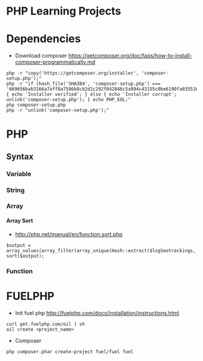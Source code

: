 # PHP Learning Projects

# Dependencies
- Download composer https://getcomposer.org/doc/faqs/how-to-install-composer-programmatically.md
```
php -r "copy('https://getcomposer.org/installer', 'composer-setup.php');"
php -r "if (hash_file('SHA384', 'composer-setup.php') === '669656bab3166a7aff8a7506b8cb2d1c292f042046c5a994c43155c0be6190fa0355160742ab2e1c88d40d5be660b410') { echo 'Installer verified'; } else { echo 'Installer corrupt'; unlink('composer-setup.php'); } echo PHP_EOL;"
php composer-setup.php
php -r "unlink('composer-setup.php');"
```

# PHP
## Syntax

### Variable

### String

### Array

#### Array Sort
- http://php.net/manual/en/function.sort.php
```
$output = array_values(array_filter(array_unique(Hash::extract($logSeotrackings,'{n}.LogSeotracking.seotracking_category_id')));
sort($output);
```

### Function

# FUELPHP
- Init fuel php http://fuelphp.com/docs/installation/instructions.html
```
curl get.fuelphp.com/oil | sh
oil create <project_name>
```
- Composer
```
php composer.phar create-project fuel/fuel fuel
```
